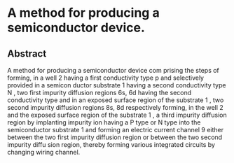 # A method for producing a semiconductor device.

## Abstract
A method for producing a semiconductor device com prising the steps of forming, in a well 2 having a first conductivity type p and selectively provided in a semicon ductor substrate 1 having a second conductivity type N , two first impurity diffusion regions 6s, 6d having the second conductivity type and in an exposed surface region of the substrate 1 , two second impurity diffusion regions 8s, 8d respectively forming, in the well 2 and the exposed surface region of the substrate 1 , a third impurity diffusion region by implanting impurity ion having a P type or N type into the semiconductor substrate 1 and forming an electric current channel 9 either between the two first impurity diffusion region or between the two second impurity diffu sion region, thereby forming various integrated circuits by changing wiring channel.